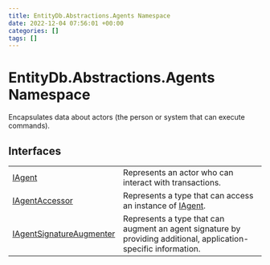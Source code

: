 ```yaml
---
title: EntityDb.Abstractions.Agents Namespace
date: 2022-12-04 07:56:01 +00:00
categories: []
tags: []
---
```


# EntityDb.Abstractions.Agents Namespace

Encapsulates data about actors (the person or system that can execute commands).

## Interfaces
<table><tr><td><a href='dotnet./entitydb.abstractions.agents.iagent'>IAgent</a></td><td>
Represents an actor who can interact with transactions.
</td></tr><tr><td><a href='dotnet./entitydb.abstractions.agents.iagentaccessor'>IAgentAccessor</a></td><td>
Represents a type that can access an instance of <a href='dotnet./entitydb.abstractions.agents.iagent'>IAgent</a>.
</td></tr><tr><td><a href='dotnet./entitydb.abstractions.agents.iagentsignatureaugmenter'>IAgentSignatureAugmenter</a></td><td>
Represents a type that can augment an agent signature by
providing additional, application-specific information.
</td></tr></table>

